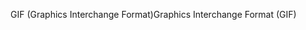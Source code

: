 <span data-ttu-id="ee106-101">GIF (Graphics Interchange Format)</span><span class="sxs-lookup"><span data-stu-id="ee106-101">Graphics Interchange Format (GIF)</span></span>